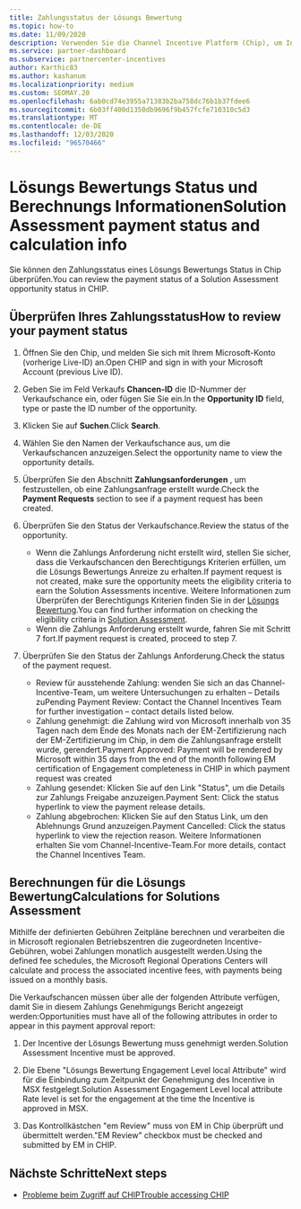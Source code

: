 ```yaml
---
title: Zahlungsstatus der Lösungs Bewertung
ms.topic: how-to
ms.date: 11/09/2020
description: Verwenden Sie die Channel Incentive Platform (Chip), um Informationen zu Lösungs Bewertungsmöglichkeiten, ihren Berechnungen und deren Zahlungsstatus zu finden.
ms.service: partner-dashboard
ms.subservice: partnercenter-incentives
author: Karthic83
ms.author: kashanum
ms.localizationpriority: medium
ms.custom: SEOMAY.20
ms.openlocfilehash: 6ab0cd74e3955a71383b2ba758dc76b1b37fdee6
ms.sourcegitcommit: 6b03ff400d1350db9696f9b457fcfe710310c5d3
ms.translationtype: MT
ms.contentlocale: de-DE
ms.lasthandoff: 12/03/2020
ms.locfileid: "96570466"
---
```

# <a name="solution-assessment-payment-status-and-calculation-info"></a><span data-ttu-id="a00ae-103">Lösungs Bewertungs Status und Berechnungs Informationen</span><span class="sxs-lookup"><span data-stu-id="a00ae-103">Solution Assessment payment status and calculation info</span></span>

<span data-ttu-id="a00ae-104">Sie können den Zahlungsstatus eines Lösungs Bewertungs Status in Chip überprüfen.</span><span class="sxs-lookup"><span data-stu-id="a00ae-104">You can review the payment status of a Solution Assessment opportunity status in CHIP.</span></span>

## <a name="how-to-review-your-payment-status"></a><span data-ttu-id="a00ae-105">Überprüfen Ihres Zahlungsstatus</span><span class="sxs-lookup"><span data-stu-id="a00ae-105">How to review your payment status</span></span>

1. <span data-ttu-id="a00ae-106">Öffnen Sie den Chip, und melden Sie sich mit Ihrem Microsoft-Konto (vorherige Live-ID) an.</span><span class="sxs-lookup"><span data-stu-id="a00ae-106">Open CHIP and sign in with your Microsoft Account (previous Live ID).</span></span>
2. <span data-ttu-id="a00ae-107">Geben Sie im Feld Verkaufs **Chancen-ID** die ID-Nummer der Verkaufschance ein, oder fügen Sie Sie ein.</span><span class="sxs-lookup"><span data-stu-id="a00ae-107">In the **Opportunity ID** field, type or paste the ID number of the opportunity.</span></span>
3. <span data-ttu-id="a00ae-108">Klicken Sie auf **Suchen**.</span><span class="sxs-lookup"><span data-stu-id="a00ae-108">Click **Search**.</span></span>
4. <span data-ttu-id="a00ae-109">Wählen Sie den Namen der Verkaufschance aus, um die Verkaufschancen anzuzeigen.</span><span class="sxs-lookup"><span data-stu-id="a00ae-109">Select the opportunity name to view the opportunity details.</span></span>
5. <span data-ttu-id="a00ae-110">Überprüfen Sie den Abschnitt **Zahlungsanforderungen** , um festzustellen, ob eine Zahlungsanfrage erstellt wurde.</span><span class="sxs-lookup"><span data-stu-id="a00ae-110">Check the **Payment Requests** section to see if a payment request has been created.</span></span>
6. <span data-ttu-id="a00ae-111">Überprüfen Sie den Status der Verkaufschance.</span><span class="sxs-lookup"><span data-stu-id="a00ae-111">Review the status of the opportunity.</span></span>

    - <span data-ttu-id="a00ae-112">Wenn die Zahlungs Anforderung nicht erstellt wird, stellen Sie sicher, dass die Verkaufschancen den Berechtigungs Kriterien erfüllen, um die Lösungs Bewertungs Anreize zu erhalten.</span><span class="sxs-lookup"><span data-stu-id="a00ae-112">If payment request is not created, make sure the opportunity meets the eligibility criteria to earn the Solution Assessments incentive.</span></span> <span data-ttu-id="a00ae-113">Weitere Informationen zum Überprüfen der Berechtigungs Kriterien finden Sie in der [Lösungs Bewertung](chip-solution-assessment.md).</span><span class="sxs-lookup"><span data-stu-id="a00ae-113">You can find further information on checking the eligibility criteria in [Solution Assessment](chip-solution-assessment.md).</span></span>
    - <span data-ttu-id="a00ae-114">Wenn die Zahlungs Anforderung erstellt wurde, fahren Sie mit Schritt 7 fort.</span><span class="sxs-lookup"><span data-stu-id="a00ae-114">If payment request is created, proceed to step 7.</span></span>
7. <span data-ttu-id="a00ae-115">Überprüfen Sie den Status der Zahlungs Anforderung.</span><span class="sxs-lookup"><span data-stu-id="a00ae-115">Check the status of the payment request.</span></span>

    - <span data-ttu-id="a00ae-116">Review für ausstehende Zahlung: wenden Sie sich an das Channel-Incentive-Team, um weitere Untersuchungen zu erhalten – Details zu</span><span class="sxs-lookup"><span data-stu-id="a00ae-116">Pending Payment Review: Contact the Channel Incentives Team for further investigation – contact details listed below.</span></span>
    - <span data-ttu-id="a00ae-117">Zahlung genehmigt: die Zahlung wird von Microsoft innerhalb von 35 Tagen nach dem Ende des Monats nach der EM-Zertifizierung nach der EM-Zertifizierung im Chip, in dem die Zahlungsanfrage erstellt wurde, gerendert.</span><span class="sxs-lookup"><span data-stu-id="a00ae-117">Payment Approved: Payment will be rendered by Microsoft within 35 days from the end of the month following EM certification of Engagement completeness in CHIP in which payment request was created</span></span>
    -  <span data-ttu-id="a00ae-118">Zahlung gesendet: Klicken Sie auf den Link "Status", um die Details zur Zahlungs Freigabe anzuzeigen.</span><span class="sxs-lookup"><span data-stu-id="a00ae-118">Payment Sent: Click the status hyperlink to view the payment release details.</span></span>
    - <span data-ttu-id="a00ae-119">Zahlung abgebrochen: Klicken Sie auf den Status Link, um den Ablehnungs Grund anzuzeigen.</span><span class="sxs-lookup"><span data-stu-id="a00ae-119">Payment Cancelled: Click the status hyperlink to view the rejection reason.</span></span> <span data-ttu-id="a00ae-120">Weitere Informationen erhalten Sie vom Channel-Incentive-Team.</span><span class="sxs-lookup"><span data-stu-id="a00ae-120">For more details, contact the Channel Incentives Team.</span></span>

## <a name="calculations-for-solutions-assessment"></a><span data-ttu-id="a00ae-121">Berechnungen für die Lösungs Bewertung</span><span class="sxs-lookup"><span data-stu-id="a00ae-121">Calculations for Solutions Assessment</span></span>

<span data-ttu-id="a00ae-122">Mithilfe der definierten Gebühren Zeitpläne berechnen und verarbeiten die in Microsoft regionalen Betriebszentren die zugeordneten Incentive-Gebühren, wobei Zahlungen monatlich ausgestellt werden.</span><span class="sxs-lookup"><span data-stu-id="a00ae-122">Using the defined fee schedules, the Microsoft Regional Operations Centers will calculate and process the associated incentive fees, with payments being issued on a monthly basis.</span></span>

<span data-ttu-id="a00ae-123">Die Verkaufschancen müssen über alle der folgenden Attribute verfügen, damit Sie in diesem Zahlungs Genehmigungs Bericht angezeigt werden:</span><span class="sxs-lookup"><span data-stu-id="a00ae-123">Opportunities must have all of the following attributes in order to appear in this payment approval report:</span></span>

1. <span data-ttu-id="a00ae-124">Der Incentive der Lösungs Bewertung muss genehmigt werden.</span><span class="sxs-lookup"><span data-stu-id="a00ae-124">Solution Assessment Incentive must be approved.</span></span>

1. <span data-ttu-id="a00ae-125">Die Ebene "Lösungs Bewertung Engagement Level local Attribute" wird für die Einbindung zum Zeitpunkt der Genehmigung des Incentive in MSX festgelegt.</span><span class="sxs-lookup"><span data-stu-id="a00ae-125">Solution Assessment Engagement Level local attribute Rate level is set for the engagement at the time the Incentive is approved in MSX.</span></span>
 
1. <span data-ttu-id="a00ae-126">Das Kontrollkästchen "em Review" muss von EM in Chip überprüft und übermittelt werden.</span><span class="sxs-lookup"><span data-stu-id="a00ae-126">"EM Review" checkbox must be checked and submitted by EM in CHIP.</span></span>

## <a name="next-steps"></a><span data-ttu-id="a00ae-127">Nächste Schritte</span><span class="sxs-lookup"><span data-stu-id="a00ae-127">Next steps</span></span>

- [<span data-ttu-id="a00ae-128">Probleme beim Zugriff auf CHIP</span><span class="sxs-lookup"><span data-stu-id="a00ae-128">Trouble accessing CHIP</span></span>](chip-access-trouble.md) 
